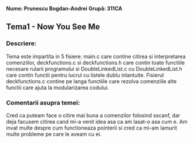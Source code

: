 **Nume: Prunescu Bogdan-Andrei**
**Grupă: 311CA**

## Tema1 - Now You See Me

### Descriere:

Tema este impartita in 5 fisiere: main.c care contine citirea si interpretarea
comenziilor, deckfunctions.c si deckfunctions.h care contin toate functiile
necesare rularii programului si DoubleLinkedList.c cu DoubleLinkedList.h care
contin functii pentru lucrul cu listele dublu inlantuite.
Fisierul deckfunctions.c contine pe langa functiile care rezolva comenziile
alte functii care ajuta la modularizarea codului.

### Comentarii asupra temei:

Cred ca puteam face o citire mai buna a comenzilor folosind sscanf, dar deja
facusem citirea cand mi-a venit idea asa ca am lasat-o asa cum e.
Am invat multe despre cum functioneaza pointerii si cred ca mi-am lamurit
multe probleme pe care le aveam cu ei.
